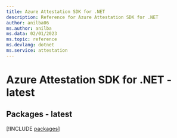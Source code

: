 ```yaml
---
title: Azure Attestation SDK for .NET
description: Reference for Azure Attestation SDK for .NET
author: anilba06
ms.author: anilba
ms.data: 02/01/2023
ms.topic: reference
ms.devlang: dotnet
ms.service: attestation
---
```

# Azure Attestation SDK for .NET - latest
## Packages - latest
[!INCLUDE [packages](attestation-index.md)]